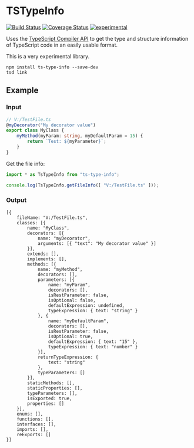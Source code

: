 ﻿TSTypeInfo
==========

[![Build Status](https://travis-ci.org/dsherret/ts-type-info.svg?branch=master)](https://travis-ci.org/dsherret/ts-type-info?branch=master)
[![Coverage Status](https://coveralls.io/repos/dsherret/ts-type-info/badge.svg?branch=master&service=github)](https://coveralls.io/github/dsherret/ts-type-info?branch=master)
[![experimental](http://badges.github.io/stability-badges/dist/experimental.svg)](http://github.com/badges/stability-badges)

Uses the [TypeScript Compiler API](https://github.com/Microsoft/TypeScript/wiki/Using-the-Compiler-API) to get the type and structure information of TypeScript code in an easily usable format.

This is a very experimental library.

```
npm install ts-type-info --save-dev
tsd link
```

## Example

### Input

```typescript
// V:/TestFile.ts
@myDecorator("My decorator value")
export class MyClass {
    myMethod(myParam: string, myDefaultParam = 15) {
        return `Test: ${myParameter}`;
    }
}
```

Get the file info:

```typescript
import * as TsTypeInfo from "ts-type-info";

console.log(TsTypeInfo.getFileInfo([ "V:/TestFile.ts" ]));
```

### Output

```text
[{
    fileName: "V:/TestFile.ts",
    classes: [{
        name: "MyClass",
        decorators: [{
            name: "myDecorator",
            arguments: [{ "text": "My decorator value" }]
        }],
        extends: [],
        implements: [],
        methods: [{
            name: "myMethod",
            decorators: [],
            parameters: [{
                name: "myParam",
                decorators: [],
                isRestParameter: false,
                isOptional: false,
                defaultExpression: undefined,
                typeExpression: { text: "string" }
            }, {
                name: "myDefaultParam",
                decorators: [],
                isRestParameter: false,
                isOptional: true,
                defaultExpression: { text: "15" },
                typeExpression: { text: "number" }
            }],
            returnTypeExpression: {
                text: "string"
            },
            typeParameters: []
        }],
        staticMethods: [],
        staticProperties: [],
        typeParameters: [],
        isExported: true,
        properties: []
    }],
    enums: [],
    functions: [],
    interfaces: [],
    imports: [],
    reExports: []
}]
```
